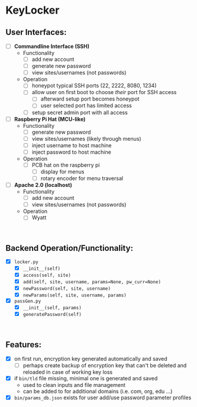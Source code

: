 # KeyLocker

## User Interfaces:
- [ ] **Commandline Interface (SSH)**
  - Functionality
    - [ ] add new account
    - [ ] generate new password
    - [ ] view sites/usernames (not passwords)
  - Operation
    - [ ] honeypot typical SSH ports (22, 2222, 8080, 1234)
    - [ ] allow user on first boot to choose *their* port for SSH access
      - [ ] afterward setup port becomes honeypot
      - [ ] user selected port has limited access
    - [ ] setup secret admin port with all access

- [ ] **Raspberry Pi Hat (MCU-like)**
  - Functionality
    - [ ] generate new password
    - [ ] view sites/usernames (likely through menus)
    - [ ] inject username to host machine
    - [ ] inject password to host machine
  - Operation
    - [ ] PCB hat on the raspberry pi
      - [ ] display for menus
      - [ ] rotary encoder for menu traversal

- [ ] **Apache 2.0 (localhost)**
  - Functionality
    - [ ] add new account
    - [ ] view sites/usernames (not passwords)
  - Operation
    - [ ] Wyatt

</br>

## Backend Operation/Functionality:
- [x] `locker.py`
  - [x] `__init__(self)`
  - [x] `access(self, site)`
  - [x] `add(self, site, username, params=None, pw_curr=None)`
  - [x] `newPassword(self, site, username)`
  - [x] `newParams(self, site, username, params)`
- [x] `passGen.py`
  - [x] `__init__(self, params)`
  - [x] `generatePassword(self)`

</br>

## Features:
- [x] on first run, encryption key generated automatically and saved
  - [ ] perhaps create backup of encryption key that can't be deleted and reloaded in case of working key loss
- [x] if `bin/tld` file missing, minimal one is generated and saved
  - used to clean inputs and file management
  - can be added to for additional domains (i.e. com, org, edu ...)
- [x] `bin/params_db.json` exists for user add/use password parameter profiles